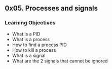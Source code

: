 ## 0x05. Processes and signals

### Learning Objectives

- What is a PID
- What is a process
- How to find a process PID
- How to kill a process
- What is a signal
- What are the 2 signals that cannot be ignored
